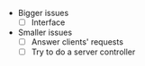 - Bigger issues
	- [ ] Interface
- Smaller issues
	- [ ] Answer clients' requests
	- [ ] Try to do a server controller
